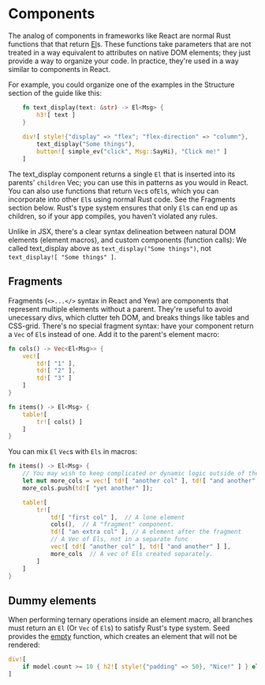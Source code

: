 # Components
The analog of components in frameworks like React are normal Rust functions that that return
[El](https://docs.rs/seed/0.1.8/seed/dom_types/struct.El.html)s.
These functions take parameters that are not treated in a way equivalent
to attributes on native DOM elements; they just provide a way to 
organize your code. In practice, they're used in a way similar to components in React.

For example, you could organize one of the examples in the Structure section of the guide like this:
```rust
    fn text_display(text: &str) -> El<Msg> {
        h3![ text ]
    }  
    
    div![ style!{"display" => "flex"; "flex-direction" => "column"},
        text_display("Some things"),
        button![ simple_ev("click", Msg::SayHi), "Click me!" ]
    ]
```

The text_display component returns a single `El` that is inserted into its parents'
`children` Vec; you can use this in patterns as you would in React. You can also use
functions that return `Vec`s of`El`s, which you can incorporate into other `El`s
using normal Rust code. See the Fragments section below. Rust's type system
ensures that only `El`s  can end up as children, so if your app compiles,
you haven't violated any rules.
 
Unlike in JSX, there's a clear syntax delineation between natural DOM
elements (element macros), and custom components (function calls): We called text_display
above as `text_display("Some things")`, not `text_display![ "Some things" ]`.

## Fragments
Fragments (`<>...</>` syntax in React and Yew) are components that represent multiple
elements without a parent. They're useful to avoid
unecessary divs, which clutter teh DOM, and breaks things like tables and CSS-grid. 
There's no special fragment syntax: have your component return a `Vec` of `El`s instead of 
one. Add it to the parent's element macro:
```rust
fn cols() -> Vec<El<Msg>> {
    vec![
        td![ "1" ],
        td![ "2" ],
        td![ "3" ]
    ]
}

fn items() -> El<Msg> {
    table![
        tr![ cols() ]
    ]
}
```

You can mix `El` `Vec`s with `Els` in macros:
```rust
fn items() -> El<Msg> {
    // You may wish to keep complicated or dynamic logic outside of the element macros.
    let mut more_cols = vec![ td![ "another col" ], td![ "and another" ] ];
    more_cols.push(td![ "yet another" ]);

    table![
        tr![
            td![ "first col" ],  // A lone element
            cols(),  // A "fragment" component.
            td![ "an extra col" ], // A element after the fragment
            // A Vec of Els, not in a separate func
            vec![ td![ "another col" ], td![ "and another" ] ],
            more_cols  // A vec of Els created separately.
        ]
    ]
}
```

## Dummy elements
When performing ternary operations inside an element macro, all
branches must return an `El` (Or `Vec` of `El`s) to satisfy Rust's type system. Seed provides the
[empty](https://docs.rs/seed/0.1.8/seed/fn.empty.html) function, which creates an element that will not be rendered:
```rust
div![
    if model.count >= 10 { h2![ style!{"padding" => 50}, "Nice!" ] } else { seed::empty() }
]
```
